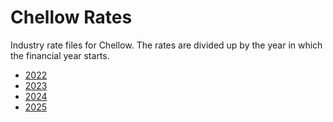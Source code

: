 # Chellow Rates

Industry rate files for Chellow. The rates are divided up by the year in which the financial year
starts.

- [2022](2022)
- [2023](2023)
- [2024](2024)
- [2025](2025)
